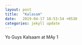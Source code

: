 ```yaml
---
layout: post
title:  "Kalasam"
date:   2019-04-17 18:53:54 +0530
categories: jekyll update
---
```

Yo Guys Kalsaam at MAy 1 
